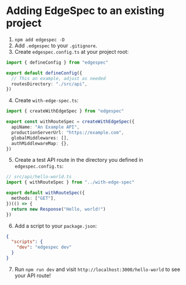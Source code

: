 # Adding EdgeSpec to an existing project

1. `npm add edgespec -D`
2. Add `.edgespec` to your `.gitignore`.
3. Create `edgespec.config.ts` at your project root:

```typescript
import { defineConfig } from "edgespec"

export default defineConfig({
  // This an example, adjust as needed
  routesDirectory: "./src/api",
})
```

4. Create `with-edge-spec.ts`:

```typescript
import { createWithEdgeSpec } from "edgespec"

export const withRouteSpec = createWithEdgeSpec({
  apiName: "An Example API",
  productionServerUrl: "https://example.com",
  globalMiddlewares: [],
  authMiddlewareMap: {},
})
```

5. Create a test API route in the directory you defined in `edgespec.config.ts`:

```typescript
// src/api/hello-world.ts
import { withRouteSpec } from "../with-edge-spec"

export default withRouteSpec({
  methods: ["GET"],
})(() => {
  return new Response("Hello, world!")
})
```

6. Add a script to your `package.json`:

```json
{
  "scripts": {
    "dev": "edgespec dev"
  }
}
```

7. Run `npm run dev` and visit `http://localhost:3000/hello-world` to see your API route!

